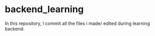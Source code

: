 # backend_learning
In this repository, I commit all the files i made/ edited during learning backend.
